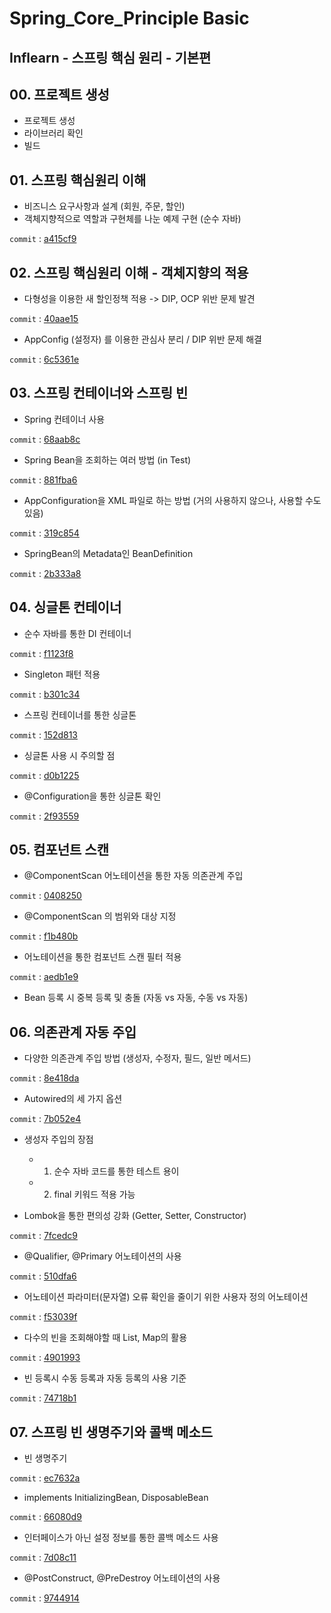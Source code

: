 # Spring_Core_Principle Basic
Inflearn - 스프링 핵심 원리 - 기본편
---  

## 00. 프로젝트 생성
- 프로젝트 생성
- 라이브러리 확인
- 빌드

## 01. 스프링 핵심원리 이해
- 비즈니스 요구사항과 설계 (회원, 주문, 할인)
- 객체지향적으로 역할과 구현체를 나눈 예제 구현 (순수 자바)

```commit``` : [a415cf9](https://github.com/meoldae/Spring_CorePrinciple_Basic/commit/a415cf9d8337088e3bd109db51e74af5db505c7f)  

## 02. 스프링 핵심원리 이해 - 객체지향의 적용
- 다형성을 이용한 새 할인정책 적용 -> DIP, OCP 위반 문제 발견

```commit``` : [40aae15](https://github.com/meoldae/Spring_CorePrinciple_Basic/commit/40aae15522b05b329d08d8ba7025eb143739080f)
- AppConfig (설정자) 를 이용한 관심사 분리 / DIP 위반 문제 해결 

```commit``` : [6c5361e](https://github.com/meoldae/Spring_CorePrinciple_Basic/commit/6c5361e2eedb074425b2fdc4f503aaffe24d4127)


## 03. 스프링 컨테이너와 스프링 빈
- Spring 컨테이너 사용

```commit``` : [68aab8c](https://github.com/meoldae/Spring_CorePrinciple_Basic/commit/68aab8ccad5381c2edaae0a29b0515880078f66d)
- Spring Bean을 조회하는 여러 방법 (in Test)

```commit``` : [881fba6](https://github.com/meoldae/Spring_CorePrinciple_Basic/commit/881fba659debe288fb82d0cf12753e21f29f7ee2)
- AppConfiguration을 XML 파일로 하는 방법 (거의 사용하지 않으나, 사용할 수도 있음)

```commit``` : [319c854](https://github.com/meoldae/Spring_CorePrinciple_Basic/commit/319c8543f7880284548f1816bf3987e782bb47d4)
- SpringBean의 Metadata인 BeanDefinition

```commit``` : [2b333a8](https://github.com/meoldae/Spring_CorePrinciple_Basic/commit/2bee3a8192043797da7ccc08aa1d88d2575874f2)

## 04. 싱글톤 컨테이너
- 순수 자바를 통한 DI 컨테이너

```commit``` : [f1123f8](https://github.com/meoldae/Spring_CorePrinciple_Basic/commit/f1123f89853666795c849f4a8f46d352631799cf)
- Singleton 패턴 적용

```commit``` : [b301c34](https://github.com/meoldae/Spring_CorePrinciple_Basic/commit/b301c346d2868bef8183ad2255e3357879d50edd)
- 스프링 컨테이너를 통한 싱글톤

```commit``` : [152d813](https://github.com/meoldae/Spring_CorePrinciple_Basic/commit/152d813dd1ad8f12b63c1f8dc35ad57182b7e377)
- 싱글톤 사용 시 주의할 점

```commit``` : [d0b1225](https://github.com/meoldae/Spring_CorePrinciple_Basic/commit/d0b122591cc050c0c2ee5dc68b649a5acb6ebf3c)
- @Configuration을 통한 싱글톤 확인

```commit``` : [2f93559](https://github.com/meoldae/Spring_CorePrinciple_Basic/commit/2f9355958c14f333caec05b330a1af1505409bb9)

## 05. 컴포넌트 스캔
- @ComponentScan 어노테이션을 통한 자동 의존관계 주입

```commit``` : [0408250](https://github.com/meoldae/Spring_CorePrinciple_Basic/commit/0408258b037e6815c2da21bfcfab36d0f90ed232)
- @ComponentScan 의 범위와 대상 지정 

```commit``` : [f1b480b](https://github.com/meoldae/Spring_CorePrinciple_Basic/commit/f1b480beae643a99982b821e36d94b69719f29d9)
- 어노테이션을 통한 컴포넌트 스캔 필터 적용

```commit``` : [aedb1e9](https://github.com/meoldae/Spring_CorePrinciple_Basic/commit/aedb1e9c0cca97b7b9b560b00b77fbafd4510e41)

- Bean 등록 시 중복 등록 및 충돌 (자동 vs 자동, 수동 vs 자동)

## 06. 의존관계 자동 주입
- 다양한 의존관계 주입 방법 (생성자, 수정자, 필드, 일반 메서드)

```commit``` : [8e418da](https://github.com/meoldae/Spring_CorePrinciple_Basic/commit/8e418da8f49d87226adb36cdf68620736f9c35ef)
- Autowired의 세 가지 옵션 

```commit``` : [7b052e4](https://github.com/meoldae/Spring_CorePrinciple_Basic/commit/7b052e48202de6894851a8fed000371aa068a62f)
- 생성자 주입의 장점 
  - 1. 순수 자바 코드를 통한 테스트 용이
  - 2. final 키워드 적용 가능
  
- Lombok을 통한 편의성 강화 (Getter, Setter, Constructor)

```commit``` : [7fcedc9](https://github.com/meoldae/Spring_CorePrinciple_Basic/commit/7fcedc9383df73c4087f46520bcda56a7bdedc42)
- @Qualifier, @Primary 어노테이션의 사용 

```commit``` : [510dfa6](https://github.com/meoldae/Spring_CorePrinciple_Basic/commit/510dfa6016967ee6f40777b2b87b4cb241805b1c)
- 어노테이션 파라미터(문자열) 오류 확인을 줄이기 위한 사용자 정의 어노테이션

```commit``` : [f53039f](https://github.com/meoldae/Spring_CorePrinciple_Basic/commit/f53039f3ce9024d4274efd34ace04f7c1383e3ec)
- 다수의 빈을 조회해야할 때 List, Map의 활용

```commit``` : [4901993](https://github.com/meoldae/Spring_CorePrinciple_Basic/commit/4901993b50036adfbcf7d99b996d00a2bbf32478)
- 빈 등록시 수동 등록과 자동 등록의 사용 기준

```commit``` : [74718b1](https://github.com/meoldae/Spring_CorePrinciple_Basic/commit/74718b1162fcfb61221b0a87eeee623bb011d6fb)

## 07. 스프링 빈 생명주기와 콜백 메소드
- 빈 생명주기 

```commit``` : [ec7632a](https://github.com/meoldae/Spring_CorePrinciple_Basic/commit/ec7632a49269d7110d7fdfa393dc36d4b0e7663b)
- implements InitializingBean, DisposableBean

```commit``` : [66080d9](https://github.com/meoldae/Spring_CorePrinciple_Basic/commit/66080d92f778f4c195915f0ba0acfa94b00555a9)
- 인터페이스가 아닌 설정 정보를 통한 콜백 메소드 사용 

```commit``` : [7d08c11](https://github.com/meoldae/Spring_CorePrinciple_Basic/commit/7d08c1196db589d6129a8abcf7d8cfa9c674894c)
- @PostConstruct, @PreDestroy 어노테이션의 사용

```commit``` : [9744914](https://github.com/meoldae/Spring_CorePrinciple_Basic/commit/9744914e1a419b51684e9ef7cc2ac80fd586880e)


